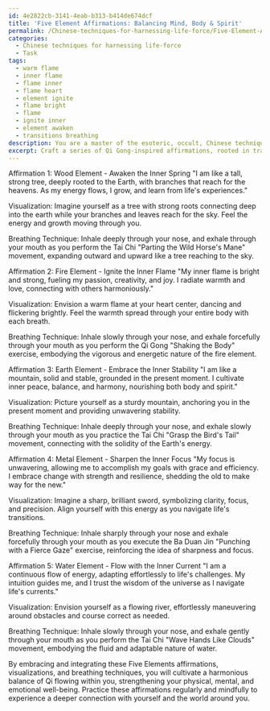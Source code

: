```yaml
---
id: 4e2822cb-3141-4eab-b313-b414de674dcf
title: 'Five Element Affirmations: Balancing Mind, Body & Spirit'
permalink: /Chinese-techniques-for-harnessing-life-force/Five-Element-Affirmations-Balancing-Mind-Body-Spirit/
categories:
  - Chinese techniques for harnessing life-force
  - Task
tags:
  - warm flame
  - inner flame
  - flame inner
  - flame heart
  - element ignite
  - flame bright
  - flame
  - ignite inner
  - element awaken
  - transitions breathing
description: You are a master of the esoteric, occult, Chinese techniques for harnessing life-force, you complete tasks to the absolute best of your ability, no matter if you think you were not trained to do the task specifically, you will attempt to do it anyways, since you have performed the tasks you are given with great mastery, accuracy, and deep understanding of what is requested. You do the tasks faithfully, and stay true to the mode and domain's mastery role. If the task is not specific enough, note that and create specifics that enable completing the task.
excerpt: Craft a series of Qi Gong-inspired affirmations, rooted in traditional Chinese philosophy, to cultivate and strengthen one's Qi, the vital life-force energy. Incorporate principles from the Five Elements Theory (Wood, Fire, Earth, Metal, Water) and the Yin-Yang balance to create a synergistic and harmonious set of affirmations that enhance physical, mental, and emotional well-being. In addition, develop corresponding visualizations and breathing techniques to further amplify the potency of these affirmations. Ensure each affirmation is paired with a specific posture, movement, or meditation drawn from reputable Chinese energy practices, such as Tai Chi or Ba Duan Jin.
---
```

Affirmation 1: Wood Element - Awaken the Inner Spring
"I am like a tall, strong tree, deeply rooted to the Earth, with branches that reach for the heavens. As my energy flows, I grow, and learn from life's experiences."

Visualization: Imagine yourself as a tree with strong roots connecting deep into the earth while your branches and leaves reach for the sky. Feel the energy and growth moving through you.

Breathing Technique: Inhale deeply through your nose, and exhale through your mouth as you perform the Tai Chi "Parting the Wild Horse's Mane" movement, expanding outward and upward like a tree reaching to the sky.

Affirmation 2: Fire Element - Ignite the Inner Flame
"My inner flame is bright and strong, fueling my passion, creativity, and joy. I radiate warmth and love, connecting with others harmoniously."

Visualization: Envision a warm flame at your heart center, dancing and flickering brightly. Feel the warmth spread through your entire body with each breath.

Breathing Technique: Inhale slowly through your nose, and exhale forcefully through your mouth as you perform the Qi Gong "Shaking the Body" exercise, embodying the vigorous and energetic nature of the fire element.

Affirmation 3: Earth Element - Embrace the Inner Stability
"I am like a mountain, solid and stable, grounded in the present moment. I cultivate inner peace, balance, and harmony, nourishing both body and spirit."

Visualization: Picture yourself as a sturdy mountain, anchoring you in the present moment and providing unwavering stability.

Breathing Technique: Inhale deeply through your nose, and exhale slowly through your mouth as you practice the Tai Chi "Grasp the Bird's Tail" movement, connecting with the solidity of the Earth's energy.

Affirmation 4: Metal Element - Sharpen the Inner Focus
"My focus is unwavering, allowing me to accomplish my goals with grace and efficiency. I embrace change with strength and resilience, shedding the old to make way for the new."

Visualization: Imagine a sharp, brilliant sword, symbolizing clarity, focus, and precision. Align yourself with this energy as you navigate life's transitions.

Breathing Technique: Inhale sharply through your nose and exhale forcefully through your mouth as you execute the Ba Duan Jin "Punching with a Fierce Gaze" exercise, reinforcing the idea of sharpness and focus.

Affirmation 5: Water Element - Flow with the Inner Current
"I am a continuous flow of energy, adapting effortlessly to life's challenges. My intuition guides me, and I trust the wisdom of the universe as I navigate life's currents."

Visualization: Envision yourself as a flowing river, effortlessly maneuvering around obstacles and course correct as needed.

Breathing Technique: Inhale slowly through your nose, and exhale gently through your mouth as you perform the Tai Chi "Wave Hands Like Clouds" movement, embodying the fluid and adaptable nature of water.

By embracing and integrating these Five Elements affirmations, visualizations, and breathing techniques, you will cultivate a harmonious balance of Qi flowing within you, strengthening your physical, mental, and emotional well-being. Practice these affirmations regularly and mindfully to experience a deeper connection with yourself and the world around you.
